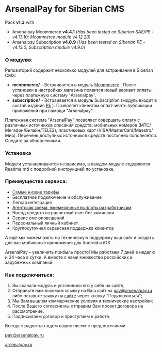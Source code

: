# ArsenalPay for Siberian CMS
Pack **v1.3** with
* Arsenalpay Mcommerce **v4.4.1** (_Has been tested on Siberian SAE/PE - v4.13.10; Mcommerce module v4.12.20_)
* Arsenalpay Subscription **v4.0.9** (_Has been tested on Siberian PE - v4.13.0; Subscription module v4.9.0_)


### О модулях

Репозиторий содержит несколько модулей для встраивания в Siberian CMS:
* **mcommerce/** - Встраивается в модуль [Mcommerce](https://doc.siberiancms.com/knowledge-base/mcommerce/) .
После установки в настройках магазина появится новый вариант оплаты через платежную систему "Arsenalpay".
* **subscription/** - Встраивается в модуль Subscription (модуль  входит в состав издания 
[PE](https://www.siberiancms.com/app-builder-platform-edition/) ). Позволяет клиентам оплатчивать публикации приложений при помощи "Arsenalpay". 

Платежная система "ArsenalPay" позволяет совершать оплату с различных источников списания средств: мобильных номеров
(МТС/Мегафон/Билайн/TELE2), пластиковых карт (VISA/MasterCard/Maestro/Мир). Перечень доступных источников средств постоянно
пополняется. Следите за обновлениями.

### Установка
Модули устанавливаются независимо, в каждом модуле содержится Readme.md с подробной инструкцией
по установке.

### Преимущества сервиса: 
 - [Самые низкие тарифы](https://arsenalpay.ru/tariffs.html)
 - Бесплатное подключение и обслуживание
 - Легкая интеграция
 - [Агентская схема: ежемесячные выплаты разработчикам](https://arsenalpay.ru/partnership.html)
 - Вывод средств на расчетный счет без комиссии
 - Сервис смс оповещений
 - Персональный личный кабинет
 - Круглосуточная сервисная поддержка клиентов 

А ещё мы можем взять на техническую поддержку ваш сайт и создать для вас мобильные приложения для Android и iOS. 

ArsenalPay – увеличить прибыль просто! 
Мы работаем 7 дней в неделю и 24 часа в сутки. А вместе с нами множество российских и зарубежных компаний. 

### Как подключиться: 
1. Вы скачали модуль и установили его у себя на сайте;
2. Отправьте нам письмом ссылку на Ваш сайт на pay@arsenalpay.ru либо оставьте заявку на [сайте](https://arsenalpay.ru/#register) через кнопку "Подключиться";
3. Мы Вам вышлем коммерческие условия и технические настройки;
4. После Вашего согласия мы отправим Вам проект договора на рассмотрение.
5. Подписываем договор и приступаем к работе.

Всегда с радостью ждем ваших писем с предложениями. 

pay@arsenalpay.ru 

[arsenalpay.ru](https://arsenalpay.ru)
